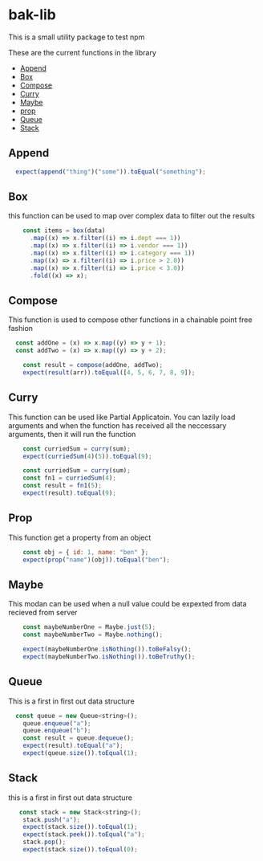 # bak-lib #

This is a small utility package to test npm

These are the current functions in the library

- [Append](#append)
- [Box](#box)
- [Compose](#compose)
- [Curry](#curry)
- [Maybe](#maybe)
- [prop](#prop)
- [Queue](#queue)
- [Stack](#stack)

## Append ##

```js
  expect(append("thing")("some")).toEqual("something");
```

## Box ##

this function can be used to map over complex data to filter out the results

```js
    const items = box(data)
      .map((x) => x.filter((i) => i.dept === 1))
      .map((x) => x.filter((i) => i.vendor === 1))
      .map((x) => x.filter((i) => i.category === 1))
      .map((x) => x.filter((i) => i.price > 2.0))
      .map((x) => x.filter((i) => i.price < 3.0))
      .fold((x) => x);
```

## Compose ##

This function is used to compose other functions in a chainable point free fashion

```js
  const addOne = (x) => x.map((y) => y + 1);
  const addTwo = (x) => x.map((y) => y + 2);

    const result = compose(addOne, addTwo);
    expect(result(arr)).toEqual([4, 5, 6, 7, 8, 9]);
```

## Curry ## 

This function can be used like Partial Applicatoin. You can lazily load arguments and when the function has received all the neccessary arguments, then it will run the function

```js
    const curriedSum = curry(sum);
    expect(curriedSum(4)(5)).toEqual(9);

    const curriedSum = curry(sum);
    const fn1 = curriedSum(4);
    const result = fn1(5);
    expect(result).toEqual(9);
```

## Prop ##

This function get a property from an object

```js
    const obj = { id: 1, name: "ben" };
    expect(prop("name")(obj)).toEqual("ben");

```

## Maybe ##

This modan can be used when a null value could be expexted from data recieved from server

```js
    const maybeNumberOne = Maybe.just(5);
    const maybeNumberTwo = Maybe.nothing();

    expect(maybeNumberOne.isNothing()).toBeFalsy();
    expect(maybeNumberTwo.isNothing()).toBeTruthy();
```

## Queue ##

This is a first in first out data structure

```js
  const queue = new Queue<string>();
    queue.enqueue("a");
    queue.enqueue("b");
    const result = queue.dequeue();
    expect(result).toEqual("a");
    expect(queue.size()).toEqual(1);
```

## Stack ##

this is a first in first out data structure

```js
   const stack = new Stack<string>();
    stack.push("a");
    expect(stack.size()).toEqual(1);
    expect(stack.peek()).toEqual("a");
    stack.pop();
    expect(stack.size()).toEqual(0);
```
